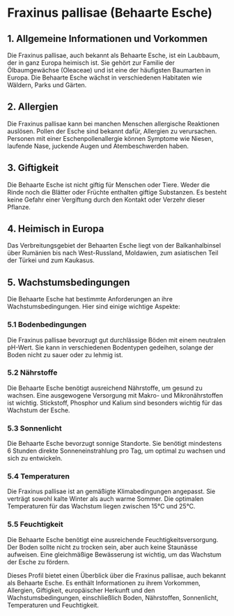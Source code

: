 # Fraxinus pallisae (Behaarte Esche)

## 1. Allgemeine Informationen und Vorkommen
Die Fraxinus pallisae, auch bekannt als Behaarte Esche, ist ein Laubbaum, der in ganz Europa heimisch ist. Sie gehört zur Familie der Ölbaumgewächse (Oleaceae) und ist eine der häufigsten Baumarten in Europa. Die Behaarte Esche wächst in verschiedenen Habitaten wie Wäldern, Parks und Gärten.

## 2. Allergien
Die Fraxinus pallisae kann bei manchen Menschen allergische Reaktionen auslösen. Pollen der Esche sind bekannt dafür, Allergien zu verursachen. Personen mit einer Eschenpollenallergie können Symptome wie Niesen, laufende Nase, juckende Augen und Atembeschwerden haben.

## 3. Giftigkeit
Die Behaarte Esche ist nicht giftig für Menschen oder Tiere. Weder die Rinde noch die Blätter oder Früchte enthalten giftige Substanzen. Es besteht keine Gefahr einer Vergiftung durch den Kontakt oder Verzehr dieser Pflanze.

## 4. Heimisch in Europa
Das Verbreitungsgebiet der Behaarten Esche liegt von der Balkanhalbinsel über Rumänien bis nach West-Russland, Moldawien, zum asiatischen Teil der Türkei und zum Kaukasus.

## 5. Wachstumsbedingungen
Die Behaarte Esche hat bestimmte Anforderungen an ihre Wachstumsbedingungen. Hier sind einige wichtige Aspekte:

### 5.1 Bodenbedingungen
Die Fraxinus pallisae bevorzugt gut durchlässige Böden mit einem neutralen pH-Wert. Sie kann in verschiedenen Bodentypen gedeihen, solange der Boden nicht zu sauer oder zu lehmig ist.

### 5.2 Nährstoffe
Die Behaarte Esche benötigt ausreichend Nährstoffe, um gesund zu wachsen. Eine ausgewogene Versorgung mit Makro- und Mikronährstoffen ist wichtig. Stickstoff, Phosphor und Kalium sind besonders wichtig für das Wachstum der Esche.

### 5.3 Sonnenlicht
Die Behaarte Esche bevorzugt sonnige Standorte. Sie benötigt mindestens 6 Stunden direkte Sonneneinstrahlung pro Tag, um optimal zu wachsen und sich zu entwickeln.

### 5.4 Temperaturen
Die Fraxinus pallisae ist an gemäßigte Klimabedingungen angepasst. Sie verträgt sowohl kalte Winter als auch warme Sommer. Die optimalen Temperaturen für das Wachstum liegen zwischen 15°C und 25°C.

### 5.5 Feuchtigkeit
Die Behaarte Esche benötigt eine ausreichende Feuchtigkeitsversorgung. Der Boden sollte nicht zu trocken sein, aber auch keine Staunässe aufweisen. Eine gleichmäßige Bewässerung ist wichtig, um das Wachstum der Esche zu fördern.

Dieses Profil bietet einen Überblick über die Fraxinus pallisae, auch bekannt als Behaarte Esche. Es enthält Informationen zu ihrem Vorkommen, Allergien, Giftigkeit, europäischer Herkunft und den Wachstumsbedingungen, einschließlich Boden, Nährstoffen, Sonnenlicht, Temperaturen und Feuchtigkeit.
